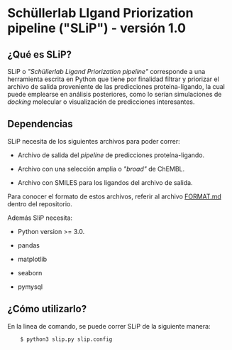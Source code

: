 # Schüllerlab LIgand Priorization pipeline ("SLiP") - versión 1.0

## ¿Qué es SLiP?

SLiP o _"Schüllerlab Ligand Priorization pipeline"_ corresponde a una herramienta escrita en Python que tiene por finalidad filtrar y priorizar el archivo de salida proveniente de las predicciones proteina-ligando, la cual puede emplearse en análisis posteriores, como lo serían simulaciones de _docking_ molecular o visualización de predicciones interesantes.

## Dependencias

SLiP necesita de los siguientes archivos para poder correr:

- Archivo de salida del _pipeline_ de predicciones proteína-ligando.

- Archivo con una selección amplia o _"broad"_ de ChEMBL.

- Archivo con SMILES para los ligandos del archivo de salida.

Para conocer el formato de estos archivos, referir al archivo [FORMAT.md](FORMAT.md) dentro del repositorio.

Además SliP necesita:

- Python version >= 3.0.

- pandas

- matplotlib

- seaborn

- pymysql

## ¿Cómo utilizarlo?

En la linea de comando, se puede correr SLiP de la siguiente manera:

        $ python3 slip.py slip.config

